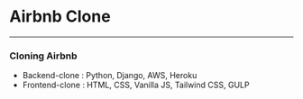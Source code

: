 # Airbnb Clone
<hr>
<h3>Cloning Airbnb</h3>  

- Backend-clone : Python, Django, AWS, Heroku  
- Frontend-clone : HTML, CSS, Vanilla JS, Tailwind CSS, GULP
